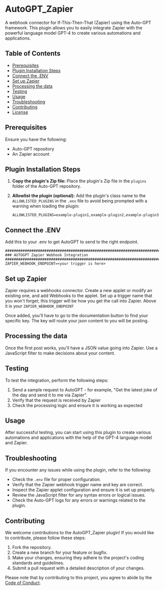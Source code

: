 # AutoGPT_Zapier
A webhook connector for If-This-Then-That (Zapier) using the Auto-GPT framework. This plugin allows you to easily integrate Zapier with the powerful language model GPT-4 to create various automations and applications.

## Table of Contents

- [Prerequisites](#prerequisites)
- [Plugin Installation Steps](#plugin-installation-steps)
- [Connect the .ENV](#connect-the-env)
- [Set up Zapier](#set-up-Zapier)
- [Processing the data](#processing-the-data)
- [Testing](#testing)
- [Usage](#usage)
- [Troubleshooting](#troubleshooting)
- [Contributing](#contributing)
- [License](#license)

## Prerequisites

Ensure you have the following:

- Auto-GPT repository
- An Zapier account

## Plugin Installation Steps

1. **Copy the plugin's Zip file:**
   Place the plugin's Zip file in the `plugins` folder of the Auto-GPT repository.

2. **Allowlist the plugin (optional):**
   Add the plugin's class name to the `ALLOWLISTED_PLUGINS` in the `.env` file to avoid being prompted with a warning when loading the plugin:

   ```shell
   ALLOWLISTED_PLUGINS=example-plugin1,example-plugin2,example-plugin3
   ```

## Connect the .ENV

Add this to your .env to get AutoGPT to send to the right endpoint.

```
################################################################################
### AUTOGPT Zapier Webhook Integration
################################################################################
ZAPIER_WEBHOOK_ENDPOINT=<your trigger is here>
```

## Set up Zapier

Zapier requires a webhooks connector. Create a new applet or modify an existing one, and add Webhooks to the applet. Set up a trigger name that you won't forget; 
this trigger will be how you get the call into Zapier. Above it is your ```ZAPIER_WEBHOOK_ENDPOINT```

Once added, you'll have to go to the documentation button to find your specific key. The key will route your json content to you will be posting.

## Processing the data

Once the first post works, you'll have a JSON value going into Zapier. Use a JavaScript filter to make decisions about your content.


## Testing

To test the integration, perform the following steps:

1. Send a sample request to AutoGPT - for example, "Get the latest joke of the day and send it to me via Zapier".
2. Verify that the request is received by Zapier
3. Check the processing logic and ensure it is working as expected

## Usage

After successful testing, you can start using this plugin to create various automations and applications with the help of the GPT-4 language model and Zapier.

## Troubleshooting

If you encounter any issues while using the plugin, refer to the following:

- Check the `.env` file for proper configuration.
- Verify that the Zapier webhook trigger name and key are correct.
- Inspect the Zapier applet configuration and ensure it is set up properly.
- Review the JavaScript filter for any syntax errors or logical issues.
- Check the Auto-GPT logs for any errors or warnings related to the plugin.

## Contributing

We welcome contributions to the AutoGPT_Zapier plugin! If you would like to contribute, please follow these steps:

1. Fork the repository.
2. Create a new branch for your feature or bugfix.
3. Make your changes, ensuring they adhere to the project's coding standards and guidelines.
4. Submit a pull request with a detailed description of your changes.

Please note that by contributing to this project, you agree to abide by the [Code of Conduct](CODE_OF_CONDUCT.md).
